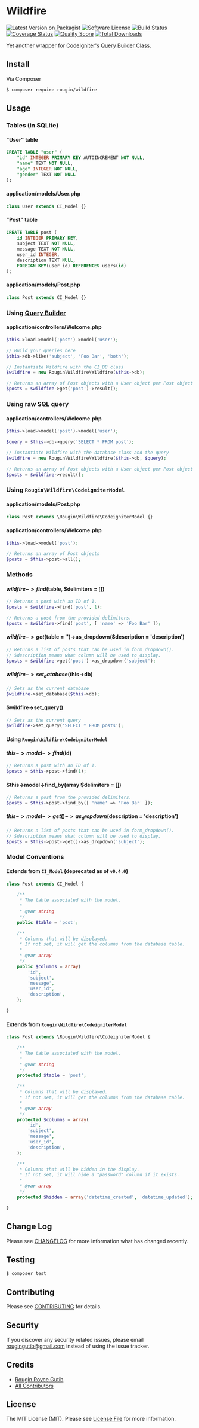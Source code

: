 # Wildfire

[![Latest Version on Packagist][ico-version]][link-packagist]
[![Software License][ico-license]](LICENSE.md)
[![Build Status][ico-travis]][link-travis]
[![Coverage Status][ico-scrutinizer]][link-scrutinizer]
[![Quality Score][ico-code-quality]][link-code-quality]
[![Total Downloads][ico-downloads]][link-downloads]

Yet another wrapper for [CodeIgniter](https://codeigniter.com)'s [Query Builder Class](https://codeigniter.com/user_guide/database/query_builder.html).

## Install

Via Composer

``` bash
$ composer require rougin/wildfire
```

## Usage

### Tables (in SQLite)

#### "User" table

``` sql
CREATE TABLE "user" (
    "id" INTEGER PRIMARY KEY AUTOINCREMENT NOT NULL,
    "name" TEXT NOT NULL,
    "age" INTEGER NOT NULL,
    "gender" TEXT NOT NULL
);
```

#### application/models/User.php

``` php
class User extends CI_Model {}
```

#### "Post" table

``` sql
CREATE TABLE post (
    id INTEGER PRIMARY KEY,
    subject TEXT NOT NULL,
    message TEXT NOT NULL,
    user_id INTEGER,
    description TEXT NULL,
    FOREIGN KEY(user_id) REFERENCES users(id)
);
```

#### application/models/Post.php

``` php
class Post extends CI_Model {}
```

### Using [Query Builder](https://codeigniter.com/user_guide/database/query_builder.html)

#### application/controllers/Welcome.php

``` php
$this->load->model('post')->model('user');

// Build your queries here
$this->db->like('subject', 'Foo Bar', 'both');

// Instantiate Wildfire with the CI_DB class
$wildfire = new Rougin\Wildfire\Wildfire($this->db);

// Returns an array of Post objects with a User object per Post object
$posts = $wildfire->get('post')->result();
```

### Using raw SQL query

#### application/controllers/Welcome.php

``` php
$this->load->model('post')->model('user');

$query = $this->db->query('SELECT * FROM post');

// Instantiate Wildfire with the database class and the query
$wildfire = new Rougin\Wildfire\Wildfire($this->db, $query);

// Returns an array of Post objects with a User object per Post object
$posts = $wildfire->result();
```

### Using `Rougin\Wildfire\CodeigniterModel`

#### application/models/Post.php

``` php
class Post extends \Rougin\Wildfire\CodeigniterModel {}
```

#### application/controllers/Welcome.php

``` php
$this->load->model('post');

// Returns an array of Post objects
$posts = $this->post->all();
```

### Methods

#### $wildfire->find($table, $delimiters = [])

``` php
// Returns a post with an ID of 1.
$posts = $wildfire->find('post', 1);

// Returns a post from the provided delimiters.
$posts = $wildfire->find('post', [ 'name' => 'Foo Bar' ]);
```

#### $wildfire->get($table = '')->as_dropdown($description = 'description')

``` php
// Returns a list of posts that can be used in form_dropdown().
// $description means what column will be used to display.
$posts = $wildfire->get('post')->as_dropdown('subject');
```

#### $wildfire->set_database($this->db)

``` php
// Sets as the current database
$wildfire->set_database($this->db);
```

#### $wildfire->set_query()

``` php
// Sets as the current query
$wildfire->set_query('SELECT * FROM posts');
```

#### Using `Rougin\Wildfire\CodeigniterModel`

#### $this->model->find($id)

``` php
// Returns a post with an ID of 1.
$posts = $this->post->find(1);
```

#### $this->model->find_by(array $delimiters = [])

``` php
// Returns a post from the provided delimiters.
$posts = $this->post->find_by([ 'name' => 'Foo Bar' ]);
```

#### $this->model->get()->as_dropdown($description = 'description')

``` php
// Returns a list of posts that can be used in form_dropdown().
// $description means what column will be used to display.
$posts = $this->post->get()->as_dropdown('subject');
```

### Model Conventions

#### Extends from `CI_Model` (deprecated as of `v0.4.0`)

``` php
class Post extends CI_Model {

    /**
     * The table associated with the model.
     *
     * @var string
     */
    public $table = 'post';

    /**
     * Columns that will be displayed.
     * If not set, it will get the columns from the database table.
     *
     * @var array
     */
    public $columns = array(
        'id',
        'subject',
        'message',
        'user_id',
        'description',
    );

}
```

#### Extends from `Rougin\Wildfire\CodeigniterModel`

``` php
class Post extends \Rougin\Wildfire\CodeigniterModel {

    /**
     * The table associated with the model.
     *
     * @var string
     */
    protected $table = 'post';

    /**
     * Columns that will be displayed.
     * If not set, it will get the columns from the database table.
     *
     * @var array
     */
    protected $columns = array(
        'id',
        'subject',
        'message',
        'user_id',
        'description',
    );

    /**
     * Columns that will be hidden in the display.
     * If not set, it will hide a "password" column if it exists.
     *
     * @var array
     */
    protected $hidden = array('datetime_created', 'datetime_updated');

}
```

## Change Log

Please see [CHANGELOG](CHANGELOG.md) for more information what has changed recently.

## Testing

``` bash
$ composer test
```

## Contributing

Please see [CONTRIBUTING](CONTRIBUTING.md) for details.

## Security

If you discover any security related issues, please email rougingutib@gmail.com instead of using the issue tracker.

## Credits

- [Rougin Royce Gutib][link-author]
- [All Contributors][link-contributors]

## License

The MIT License (MIT). Please see [License File](LICENSE.md) for more information.

[ico-version]: https://img.shields.io/packagist/v/rougin/wildfire.svg?style=flat-square
[ico-license]: https://img.shields.io/badge/license-MIT-brightgreen.svg?style=flat-square
[ico-travis]: https://img.shields.io/travis/rougin/wildfire/master.svg?style=flat-square
[ico-scrutinizer]: https://img.shields.io/scrutinizer/coverage/g/rougin/wildfire.svg?style=flat-square
[ico-code-quality]: https://img.shields.io/scrutinizer/g/rougin/wildfire.svg?style=flat-square
[ico-downloads]: https://img.shields.io/packagist/dt/rougin/wildfire.svg?style=flat-square

[link-packagist]: https://packagist.org/packages/rougin/wildfire
[link-travis]: https://travis-ci.org/rougin/wildfire
[link-scrutinizer]: https://scrutinizer-ci.com/g/rougin/wildfire/code-structure
[link-code-quality]: https://scrutinizer-ci.com/g/rougin/wildfire
[link-downloads]: https://packagist.org/packages/rougin/wildfire
[link-author]: https://github.com/rougin
[link-contributors]: ../../contributors
